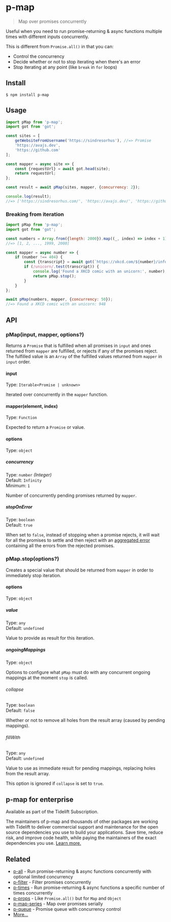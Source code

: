 # p-map

> Map over promises concurrently

Useful when you need to run promise-returning & async functions multiple times with different inputs concurrently.

This is different from `Promise.all()` in that you can:

* Control the concurrency
* Decide whether or not to stop iterating when there's an error
* Stop iterating at any point (like `break` in `for` loops)

## Install

```
$ npm install p-map
```

## Usage

```js
import pMap from 'p-map';
import got from 'got';

const sites = [
	getWebsiteFromUsername('https://sindresorhus'), //=> Promise
	'https://avajs.dev',
	'https://github.com'
];

const mapper = async site => {
	const {requestUrl} = await got.head(site);
	return requestUrl;
};

const result = await pMap(sites, mapper, {concurrency: 2});

console.log(result);
//=> ['https://sindresorhus.com/', 'https://avajs.dev/', 'https://github.com/']
```

### Breaking from iteration

```js
import pMap from 'p-map';
import got from 'got';

const numbers = Array.from({length: 2000}).map((_, index) => index + 1);
//=> [1, 2, ..., 1999, 2000]

const mapper = async number => {
	if (number !== 404) {
		const {transcript} = await got(`https://xkcd.com/${number}/info.0.json`).json();
		if (/unicorn/.test(transcript)) {
			console.log('Found a XKCD comic with an unicorn:', number);
			return pMap.stop();
		}
	}
};

await pMap(numbers, mapper, {concurrency: 50});
//=> Found a XKCD comic with an unicorn: 948
```

## API

### pMap(input, mapper, options?)

Returns a `Promise` that is fulfilled when all promises in `input` and ones returned from `mapper` are fulfilled, or rejects if any of the promises reject. The fulfilled value is an `Array` of the fulfilled values returned from `mapper` in `input` order.

#### input

Type: `Iterable<Promise | unknown>`

Iterated over concurrently in the `mapper` function.

#### mapper(element, index)

Type: `Function`

Expected to return a `Promise` or value.

#### options

Type: `object`

##### concurrency

Type: `number` *(Integer)*\
Default: `Infinity`\
Minimum: `1`

Number of concurrently pending promises returned by `mapper`.

##### stopOnError

Type: `boolean`\
Default: `true`

When set to `false`, instead of stopping when a promise rejects, it will wait for all the promises to settle and then reject with an [aggregated error](https://github.com/sindresorhus/aggregate-error) containing all the errors from the rejected promises.

### pMap.stop(options?)

Creates a special value that should be returned from `mapper` in order to immediately stop iteration.

#### options

Type: `object`

##### value

Type: `any`\
Default: `undefined`

Value to provide as result for this iteration.

##### ongoingMappings

Type: `object`

Options to configure what `pMap` must do with any concurrent ongoing mappings at the moment `stop` is called.

###### collapse

Type: `boolean`\
Default: `false`

Whether or not to remove all holes from the result array (caused by pending mappings).

###### fillWith

Type: `any`\
Default: `undefined`

Value to use as immediate result for pending mappings, replacing holes from the result array.

This option is ignored if `collapse` is set to `true`.


## p-map for enterprise

Available as part of the Tidelift Subscription.

The maintainers of p-map and thousands of other packages are working with Tidelift to deliver commercial support and maintenance for the open source dependencies you use to build your applications. Save time, reduce risk, and improve code health, while paying the maintainers of the exact dependencies you use. [Learn more.](https://tidelift.com/subscription/pkg/npm-p-map?utm_source=npm-p-map&utm_medium=referral&utm_campaign=enterprise&utm_term=repo)

## Related

- [p-all](https://github.com/sindresorhus/p-all) - Run promise-returning & async functions concurrently with optional limited concurrency
- [p-filter](https://github.com/sindresorhus/p-filter) - Filter promises concurrently
- [p-times](https://github.com/sindresorhus/p-times) - Run promise-returning & async functions a specific number of times concurrently
- [p-props](https://github.com/sindresorhus/p-props) - Like `Promise.all()` but for `Map` and `Object`
- [p-map-series](https://github.com/sindresorhus/p-map-series) - Map over promises serially
- [p-queue](https://github.com/sindresorhus/p-queue) - Promise queue with concurrency control
- [More…](https://github.com/sindresorhus/promise-fun)
